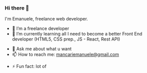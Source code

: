### Hi there 👋
I'm Emanuele, freelance web developer.

- 🔭 I’m a freelance developer
- 🌱 I’m currently learning all I need to become a better Front End developer 
       (HTML5, CSS prep., JS - React, Rest API)
<!-- - 👯 I’m looking to collaborate on -->
<!-- - 🤔 I’m looking for help with ... -->
- 💬 Ask me about what u want
- 📫 How to reach me: mancariemanuele@gmail.com
<!-- - 😄 Pronouns: ... -->
- ⚡ Fun fact: lot of
